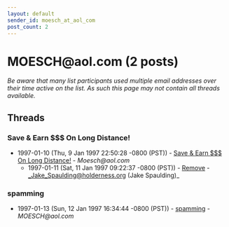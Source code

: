 ```yaml
---
layout: default
sender_id: moesch_at_aol_com
post_count: 2
---
```


# MOESCH<span>@</span>aol.com (2 posts)

_Be aware that many list participants used multiple email addresses over their time active on the list. As such this page may not contain all threads available._

## Threads

### Save & Earn $$$ On Long Distance!
+ 1997-01-10 (Thu, 9 Jan 1997 22:50:28 -0800 (PST)) - [Save & Earn $$$ On Long Distance!](/archive/1997/01/4fbae92481ed92e9ac27acb37978827fac24e02f55988ca93c5847ff6295c1b6) - _Moesch@aol.com_
  + 1997-01-11 (Sat, 11 Jan 1997 09:22:37 -0800 (PST)) - [Remove](/archive/1997/01/81ada922312f5fb0a5030f93a858338ec913fd43081516f3f18488e38dda391e) - _Jake_Spaulding@holderness.org (Jake Spaulding)_

### spamming
+ 1997-01-13 (Sun, 12 Jan 1997 16:34:44 -0800 (PST)) - [spamming](/archive/1997/01/5f26e157c63b2be0fe84b913ee3df492435dffffe71b45d6367420854f4e4a9b) - _MOESCH@aol.com_

